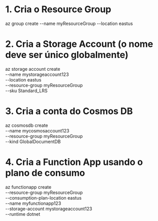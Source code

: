 # 1. Cria o Resource Group
az group create --name myResourceGroup --location eastus

# 2. Cria a Storage Account (o nome deve ser único globalmente)
az storage account create \
  --name mystorageaccount123 \
  --location eastus \
  --resource-group myResourceGroup \
  --sku Standard_LRS

# 3. Cria a conta do Cosmos DB
az cosmosdb create \
  --name mycosmosaccount123 \
  --resource-group myResourceGroup \
  --kind GlobalDocumentDB

# 4. Cria a Function App usando o plano de consumo
az functionapp create \
  --resource-group myResourceGroup \
  --consumption-plan-location eastus \
  --name myfunctionapp123 \
  --storage-account mystorageaccount123 \
  --runtime dotnet
  